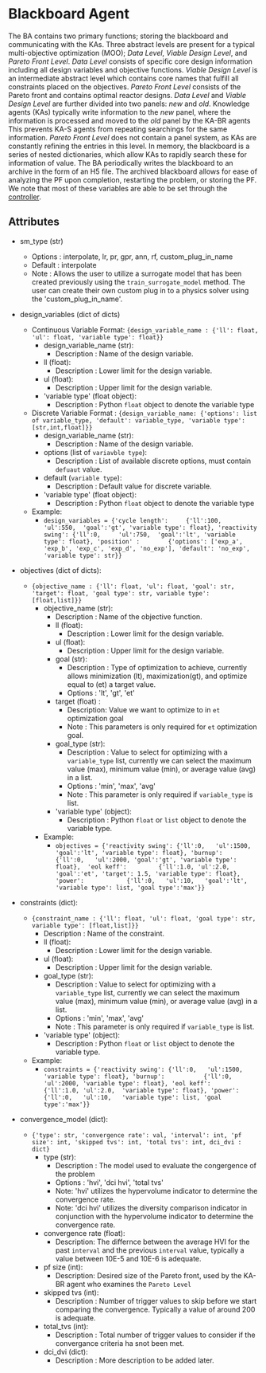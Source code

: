 # Blackboard Agent

The BA contains two primary functions; storing the blackboard and communicating with the KAs.
Three abstract levels are present for a typical multi-objective optimization (MOO); *Data Level*, *Viable Design Level*, and *Pareto Front Level*.
*Data Level* consists of specific core design information including all design variables and objective functions.
*Viable Design Level* is an intermediate abstract level which contains core names that fulfill all constraints placed on the objectives.
*Pareto Front Level* consists of the Pareto front and contains optimal reactor designs.
*Data Level* and *Viable Design Level* are further divided into two panels: *new* and *old*.
Knowledge agents (KAs) typically write information to the *new* panel, where the information is processed and moved to the *old* panel by the KA-BR agents This prevents KA-S agents from repeating searchings for the same information.
*Pareto Front Level* does not contain a panel system, as KAs are constantly refining the entries in this level.
In memory, the blackboard is a series of nested dictionaries, which allow KAs to rapidly search these for information of value.
The BA periodically writes the blackboard to an archive in the form of an H5 file.
The archived blackboard allows for ease of analyzing the PF upon completion, restarting the problem, or storing the PF.
We note that most of these variables are able to be set through the [controller](/source/controller.md).

## Attributes

* sm_type (str)
  * Options : interpolate, lr, pr, gpr, ann, rf, custom_plug_in_name
  * Default : interpolate
  * Note : Allows the user to utilize a surrogate model that has been created previously using the `train_surrogate_model` method. The user can create their own custom plug in to a physics solver using the 'custom_plug_in_name'.
  
* design_variables (dict of dicts)
    * Continuous Variable Format: ```{design_variable_name : {'ll': float, 'ul': float, 'variable type': float}}```
        * design_variable_name (str):
          * Description : Name of the design variable.
        * ll (float):
          * Description : Lower limit for the design variable.
        * ul (float):
          * Description : Upper limit for the design variable.
        * 'variable type' (float object):
          * Description : Python `float` object to denote the variable type
    * Discrete Variable Format : ```{design_variable_name: {'options': list of variable_type, 'default': variable_type, 'variable type': [str,int,float]}}```
        * design_variable_name (str):
          * Description : Name of the design variable.  
        * options (list of `variavble type`):
          * Description : List of available discrete options, must contain `defuaut` value.
        * default (`variable type`):
          * Description : Default value for discrete variable.
        * 'variable type' (float object):
          * Description : Python `float` object to denote the variable type
    * Example:
      * ```design_variables = {'cycle length':     {'ll':100,   'ul':550,  'goal':'gt', 'variable type': float}, 'reactivity swing': {'ll':0,     'ul':750,  'goal':'lt', 'variable type': float}, 'position' :        {'options': ['exp_a', 'exp_b', 'exp_c', 'exp_d', 'no_exp'], 'default': 'no_exp', 'variable type': str}}```

* objectives (dict of dicts):
  * ```{objective_name : {'ll': float, 'ul': float, 'goal': str, 'target': float, 'goal type': str, variable type': [float,list]}}```
    * objective_name (str):
        * Description : Name of the objective function.
        * ll (float):
            * Description : Lower limit for the design variable.
        * ul (float):
            * Description : Upper limit for the design variable.
        * goal (str):
            * Description : Type of optimization to achieve, currently allows minimization (lt), maximization(gt), and optimize equal to (et) a target value.
            * Options : 'lt', 'gt', 'et'
        * target (float) : 
            * Description: Value we want to optimize to in `et` optimization goal
            * Note : This parameters is only required for `et` optimization goal.
        * goal_type (str):
            * Description : Value to select for optimizing with a `variable_type` list, currently we can select the maximum value (max), minimum value (min), or average value (avg) in a list.
            * Options : 'min', 'max', 'avg'
            * Note : This parameter is only required if `variable_type` is list.
        * 'variable type' (object):
            * Description : Python `float` or `list` object to denote the variable type.
    * Example:
        * ```objectives = {'reactivity swing': {'ll':0,   'ul':1500, 'goal':'lt', 'variable type': float}, 'burnup':           {'ll':0,   'ul':2000, 'goal':'gt', 'variable type': float},  'eol keff':         {'ll':1.0, 'ul':2.0,  'goal':'et', 'target': 1.5, 'variable type': float}, 'power':            {'ll':0,   'ul':10,   'goal':'lt', 'variable type': list, 'goal type':'max'}}```

* constraints (dict):
    * ```{constraint_name : {'ll': float, 'ul': float, 'goal type': str, variable type': [float,list]}}```
        * Description : Name of the constraint.
        * ll (float):
            * Description : Lower limit for the design variable.
        * ul (float):
            * Description : Upper limit for the design variable.
        * goal_type (str):
            * Description : Value to select for optimizing with a `variable_type` list, currently we can select the maximum value (max), minimum value (min), or average value (avg) in a list.
            * Options : 'min', 'max', 'avg'
            * Note : This parameter is only required if `variable_type` is list.
        * 'variable type' (object):
            * Description : Python `float` or `list` object to denote the variable type.    
    * Example:
        * ```constraints = {'reactivity swing': {'ll':0,   'ul':1500, 'variable type': float}, 'burnup':           {'ll':0,   'ul':2000, 'variable type': float}, 'eol keff':         {'ll':1.0, 'ul':2.0,  'variable type': float}, 'power':            {'ll':0,   'ul':10,   'variable type': list, 'goal type':'max'}}```
                         
* convergence_model (dict):
  * ```{'type': str, 'convergence rate': val, 'interval': int, 'pf size': int, 'skipped tvs': int, 'total tvs': int, dci_dvi : dict}```
    * type (str):
      * Description : The model used to evaluate the congergence of the problem
      * Options : 'hvi', 'dci hvi', 'total tvs'
      * Note: 'hvi' utilizes the hypervolume indicator to determine the convergence rate.
      * Note: 'dci hvi' utilizes the diversity comparison indicator in conjunction with the hypervolume indicator to determine the convergence rate.
    * convergence rate (float):
      * Description: The differnce between the average HVI for the past `interval` and the previous `interval` value, typically a value between 10E-5 and 10E-6 is adequate.
    * pf size (int):
      * Description: Desired size of the Pareto front, used by the KA-BR agent who examines the `Pareto Level`
    * skipped tvs (int):
        * Description : Number of trigger values to skip before we start comparing the convergence. Typically a value of around 200 is adequate.
    * total_tvs (int):
        * Description : Total number of trigger values to consider if the convergance criteria ha snot been met.
    * dci_dvi (dict):
        * Description : More description to be added later.